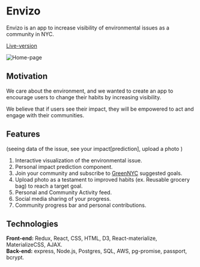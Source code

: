 # Envizo

Envizo is an app to increase visibility of environmental issues as a community in NYC.

[Live-version](https://envizo.herokuapp.com)

![Home-page](https://s3.amazonaws.com/envizo-img/envizoThumb.jpg)
## Motivation
We care about the environment, and we wanted to create an app to encourage users to change their habits by increasing visibility.

We believe that if users see their impact, they will be empowered to act and engage with their communities.

## Features
(seeing data of the issue, see your impact[prediction], upload a photo  )
1. Interactive visualization of the environmental issue.
2. Personal impact prediction component.
3. Join your community and subscribe to [GreenNYC](https://www1.nyc.gov/site/greenyc/small-steps/at-home.page) suggested goals.
4. Upload photo as a testament to improved habits (ex. Reusable grocery bag) to reach a target goal.
5. Personal and Community Activity feed.
6. Social media sharing of your progress.
7. Community progress bar and personal contributions.

## Technologies

**Front-end:**
Redux, React, CSS, HTML, D3, React-materialize, MaterializeCSS, AJAX. </br>
**Back-end:**
express, Node.js, Postgres, SQL, AWS, pg-promise, passport, bcrypt.
